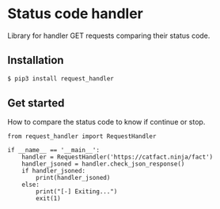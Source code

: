 # Status code handler

Library for handler GET requests 
comparing their status code.

## Installation

``` bash
$ pip3 install request_handler
```

## Get started

How to compare the status code to know 
if continue or stop.

``` python3
from request_handler import RequestHandler

if __name__ == '__main__':
    handler = RequestHandler('https://catfact.ninja/fact')
    handler_jsoned = handler.check_json_response()
    if handler_jsoned:
        print(handler_jsoned)
    else:
        print("[-] Exiting...")
        exit(1)
 
```
